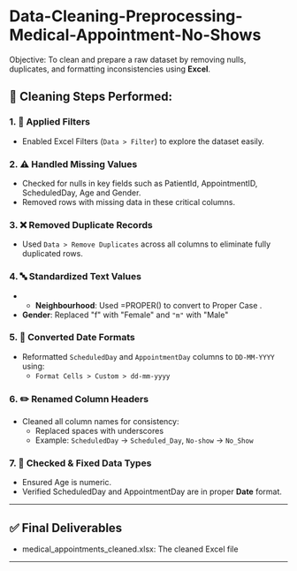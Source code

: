 # Data-Cleaning-Preprocessing-Medical-Appointment-No-Shows
Objective: To clean and prepare a raw dataset by removing nulls, duplicates, and formatting inconsistencies using **Excel**.

## 🧹 Cleaning Steps Performed:

### 1. 🧭 Applied Filters
- Enabled Excel Filters (`Data > Filter`) to explore the dataset easily.

### 2. ⚠️ Handled Missing Values
- Checked for nulls in key fields such as PatientId, AppointmentID, ScheduledDay, Age and Gender.
- Removed rows with missing data in these critical columns.

### 3. ❌ Removed Duplicate Records
- Used `Data > Remove Duplicates` across all columns to eliminate fully duplicated rows.

### 4. 🔤 Standardized Text Values

- - **Neighbourhood**: Used =PROPER() to convert to Proper Case .
- **Gender**: Replaced "f" with "Female" and `"m"` with "Male"

### 5. 📅 Converted Date Formats
- Reformatted `ScheduledDay` and `AppointmentDay` columns to `DD-MM-YYYY` using:
  - `Format Cells > Custom > dd-mm-yyyy`

### 6. ✏️ Renamed Column Headers
- Cleaned all column names for consistency:
  - Replaced spaces with underscores
  - Example: `ScheduledDay` → `Scheduled_Day`, `No-show` → `No_Show`

### 7. 🔢 Checked & Fixed Data Types
- Ensured Age is numeric.
- Verified ScheduledDay and AppointmentDay are in proper **Date** format.

---

## ✅ Final Deliverables
- medical_appointments_cleaned.xlsx: The cleaned Excel file

---
